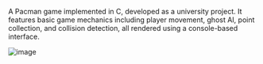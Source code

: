 A Pacman game implemented in C, developed as a university project. It features basic game mechanics including player movement, ghost AI, point collection, and collision detection, all rendered using a console-based interface.

![image](https://github.com/user-attachments/assets/60813d11-8045-4d05-80a4-06a035af74cf)
